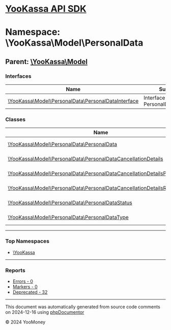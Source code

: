 # [YooKassa API SDK](../home.md)

# Namespace: \YooKassa\Model\PersonalData

## Parent: [\YooKassa\Model](../namespaces/yookassa-model.md)

### Interfaces

| Name | Summary |
| ---- | ------- |
| [\YooKassa\Model\PersonalData\PersonalDataInterface](../classes/YooKassa-Model-PersonalData-PersonalDataInterface.md) | Interface PersonalDataInterface. |

### Classes

| Name | Summary |
| ---- | ------- |
| [\YooKassa\Model\PersonalData\PersonalData](../classes/YooKassa-Model-PersonalData-PersonalData.md) | Класс, представляющий модель PersonalData. |
| [\YooKassa\Model\PersonalData\PersonalDataCancellationDetails](../classes/YooKassa-Model-PersonalData-PersonalDataCancellationDetails.md) | Класс, представляющий модель PersonalDataCancellationDetails. |
| [\YooKassa\Model\PersonalData\PersonalDataCancellationDetailsPartyCode](../classes/YooKassa-Model-PersonalData-PersonalDataCancellationDetailsPartyCode.md) | Класс, представляющий модель PersonalDataCancellationDetailsPartyCode. |
| [\YooKassa\Model\PersonalData\PersonalDataCancellationDetailsReasonCode](../classes/YooKassa-Model-PersonalData-PersonalDataCancellationDetailsReasonCode.md) | Класс, представляющий модель PersonalDataCancellationDetailsReasonCode. |
| [\YooKassa\Model\PersonalData\PersonalDataStatus](../classes/YooKassa-Model-PersonalData-PersonalDataStatus.md) | Класс, представляющий модель PersonalDataStatus. |
| [\YooKassa\Model\PersonalData\PersonalDataType](../classes/YooKassa-Model-PersonalData-PersonalDataType.md) | Класс, представляющий модель PersonalDataType. |

---

### Top Namespaces

* [\YooKassa](../namespaces/yookassa.md)

---

### Reports
* [Errors - 0](../reports/errors.md)
* [Markers - 0](../reports/markers.md)
* [Deprecated - 32](../reports/deprecated.md)

---

This document was automatically generated from source code comments on 2024-12-16 using [phpDocumentor](http://www.phpdoc.org/)

&copy; 2024 YooMoney